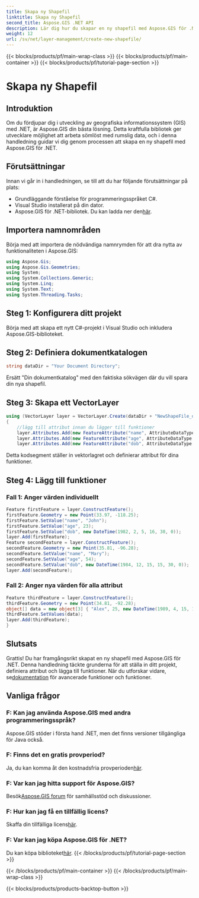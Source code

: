 ```yaml
---
title: Skapa ny Shapefil
linktitle: Skapa ny Shapefil
second_title: Aspose.GIS .NET API
description: Lär dig hur du skapar en ny shapefil med Aspose.GIS för .NET. Följ vår steg-för-steg-guide och lås upp kraften i manipulering av rumslig data.
weight: 12
url: /sv/net/layer-management/create-new-shapefile/
---
```


{{< blocks/products/pf/main-wrap-class >}}
{{< blocks/products/pf/main-container >}}
{{< blocks/products/pf/tutorial-page-section >}}

# Skapa ny Shapefil

## Introduktion
Om du fördjupar dig i utveckling av geografiska informationssystem (GIS) med .NET, är Aspose.GIS din bästa lösning. Detta kraftfulla bibliotek ger utvecklare möjlighet att arbeta sömlöst med rumslig data, och i denna handledning guidar vi dig genom processen att skapa en ny shapefil med Aspose.GIS för .NET.
## Förutsättningar
Innan vi går in i handledningen, se till att du har följande förutsättningar på plats:
- Grundläggande förståelse för programmeringsspråket C#.
- Visual Studio installerat på din dator.
-  Aspose.GIS för .NET-bibliotek. Du kan ladda ner den[här](https://releases.aspose.com/gis/net/).
## Importera namnområden
Börja med att importera de nödvändiga namnrymden för att dra nytta av funktionaliteten i Aspose.GIS:
```csharp
using Aspose.Gis;
using Aspose.Gis.Geometries;
using System;
using System.Collections.Generic;
using System.Linq;
using System.Text;
using System.Threading.Tasks;
```
## Steg 1: Konfigurera ditt projekt
Börja med att skapa ett nytt C#-projekt i Visual Studio och inkludera Aspose.GIS-biblioteket.
## Steg 2: Definiera dokumentkatalogen
```csharp
string dataDir = "Your Document Directory";
```
Ersätt "Din dokumentkatalog" med den faktiska sökvägen där du vill spara din nya shapefil.
## Steg 3: Skapa ett VectorLayer
```csharp
using (VectorLayer layer = VectorLayer.Create(dataDir + "NewShapeFile_out.shp", Drivers.Shapefile))
{
    //lägg till attribut innan du lägger till funktioner
    layer.Attributes.Add(new FeatureAttribute("name", AttributeDataType.String));
    layer.Attributes.Add(new FeatureAttribute("age", AttributeDataType.Integer));
    layer.Attributes.Add(new FeatureAttribute("dob", AttributeDataType.DateTime));
```
Detta kodsegment ställer in vektorlagret och definierar attribut för dina funktioner.
## Steg 4: Lägg till funktioner
### Fall 1: Anger värden individuellt
```csharp
Feature firstFeature = layer.ConstructFeature();
firstFeature.Geometry = new Point(33.97, -118.25);
firstFeature.SetValue("name", "John");
firstFeature.SetValue("age", 23);
firstFeature.SetValue("dob", new DateTime(1982, 2, 5, 16, 30, 0));
layer.Add(firstFeature);
Feature secondFeature = layer.ConstructFeature();
secondFeature.Geometry = new Point(35.81, -96.28);
secondFeature.SetValue("name", "Mary");
secondFeature.SetValue("age", 54);
secondFeature.SetValue("dob", new DateTime(1984, 12, 15, 15, 30, 0));
layer.Add(secondFeature);
```
### Fall 2: Anger nya värden för alla attribut
```csharp
Feature thirdFeature = layer.ConstructFeature();
thirdFeature.Geometry = new Point(34.81, -92.28);
object[] data = new object[3] { "Alex", 25, new DateTime(1989, 4, 15, 15, 30, 0) };
thirdFeature.SetValues(data);
layer.Add(thirdFeature);
}
```
## Slutsats
 Grattis! Du har framgångsrikt skapat en ny shapefil med Aspose.GIS för .NET. Denna handledning täckte grunderna för att ställa in ditt projekt, definiera attribut och lägga till funktioner. När du utforskar vidare, se[dokumentation](https://reference.aspose.com/gis/net/) för avancerade funktioner och funktioner.
## Vanliga frågor
### F: Kan jag använda Aspose.GIS med andra programmeringsspråk?
Aspose.GIS stöder i första hand .NET, men det finns versioner tillgängliga för Java också.
### F: Finns det en gratis provperiod?
 Ja, du kan komma åt den kostnadsfria provperioden[här](https://releases.aspose.com/).
### F: Var kan jag hitta support för Aspose.GIS?
 Besök[Aspose.GIS forum](https://forum.aspose.com/c/gis/33) för samhällsstöd och diskussioner.
### F: Hur kan jag få en tillfällig licens?
 Skaffa din tillfälliga licens[här](https://purchase.aspose.com/temporary-license/).
### F: Var kan jag köpa Aspose.GIS för .NET?
 Du kan köpa biblioteket[här](https://purchase.aspose.com/buy).
{{< /blocks/products/pf/tutorial-page-section >}}

{{< /blocks/products/pf/main-container >}}
{{< /blocks/products/pf/main-wrap-class >}}

{{< blocks/products/products-backtop-button >}}
